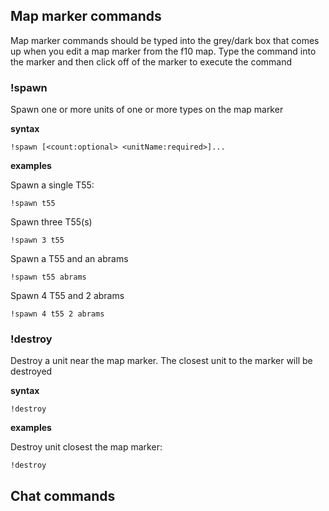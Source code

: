 ## Map marker commands

Map marker commands should be typed into the grey/dark box that comes up when you edit a map marker from the f10 map.
Type the command into the marker and then click off of the marker to execute the command

### !spawn

Spawn one or more units of one or more types on the map marker

**syntax**

```
!spawn [<count:optional> <unitName:required>]...
```

**examples**

Spawn a single T55:

```
!spawn t55
```

Spawn three T55(s)

```
!spawn 3 t55
```

Spawn a T55 and an abrams

```
!spawn t55 abrams
```

Spawn 4 T55 and 2 abrams

```
!spawn 4 t55 2 abrams
```

### !destroy

Destroy a unit near the map marker. The closest unit to the marker will be destroyed

**syntax**

```
!destroy
```

**examples**

Destroy unit closest the map marker:

```
!destroy
```

## Chat commands
